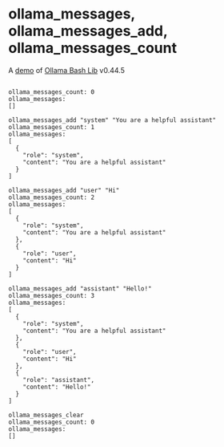 # ollama_messages, ollama_messages_add, ollama_messages_count

A [demo](../README.md#demos) of [Ollama Bash Lib](https://github.com/attogram/ollama-bash-lib) v0.44.5
```

ollama_messages_count: 0
ollama_messages:
[]

ollama_messages_add "system" "You are a helpful assistant"
ollama_messages_count: 1
ollama_messages:
[
  {
    "role": "system",
    "content": "You are a helpful assistant"
  }
]

ollama_messages_add "user" "Hi"
ollama_messages_count: 2
ollama_messages:
[
  {
    "role": "system",
    "content": "You are a helpful assistant"
  },
  {
    "role": "user",
    "content": "Hi"
  }
]

ollama_messages_add "assistant" "Hello!"
ollama_messages_count: 3
ollama_messages:
[
  {
    "role": "system",
    "content": "You are a helpful assistant"
  },
  {
    "role": "user",
    "content": "Hi"
  },
  {
    "role": "assistant",
    "content": "Hello!"
  }
]

ollama_messages_clear
ollama_messages_count: 0
ollama_messages:
[]
```
